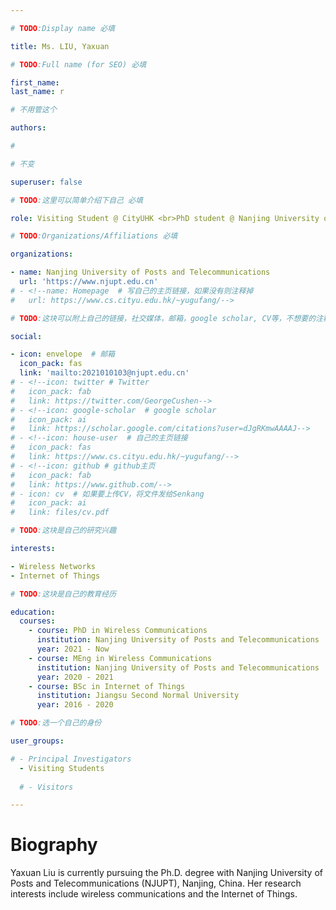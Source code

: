 ```yaml
---

# TODO:Display name 必填

title: Ms. LIU, Yaxuan 

# TODO:Full name (for SEO) 必填

first_name:    
last_name: r

# 不用管这个

authors:

# 

# 不变

superuser: false

# TODO:这里可以简单介绍下自己 必填

role: Visiting Student @ CityUHK <br>PhD student @ Nanjing University of Posts and Telecommunications (NJUPT)

# TODO:Organizations/Affiliations 必填

organizations:

- name: Nanjing University of Posts and Telecommunications
  url: 'https://www.njupt.edu.cn'
# - <!--name: Homepage  # 写自己的主页链接，如果没有则注释掉
#   url: https://www.cs.cityu.edu.hk/~yugufang/-->

# TODO:这块可以附上自己的链接，社交媒体，邮箱，google scholar, CV等，不想要的注释掉即可

social:

- icon: envelope  # 邮箱
  icon_pack: fas
  link: 'mailto:2021010103@njupt.edu.cn'
# - <!--icon: twitter # Twitter
#   icon_pack: fab  
#   link: https://twitter.com/GeorgeCushen-->
# - <!--icon: google-scholar  # google scholar
#   icon_pack: ai
#   link: https://scholar.google.com/citations?user=dJgRKmwAAAAJ-->
# - <!--icon: house-user  # 自己的主页链接
#   icon_pack: fas
#   link: https://www.cs.cityu.edu.hk/~yugufang/-->
# - <!--icon: github # github主页
#   icon_pack: fab   
#   link: https://www.github.com/-->
# - icon: cv  # 如果要上传CV，将文件发给Senkang
#   icon_pack: ai
#   link: files/cv.pdf

# TODO:这块是自己的研究兴趣

interests:

- Wireless Networks
- Internet of Things

# TODO:这块是自己的教育经历

education:
  courses:
    - course: PhD in Wireless Communications
      institution: Nanjing University of Posts and Telecommunications
      year: 2021 - Now
    - course: MEng in Wireless Communications
      institution: Nanjing University of Posts and Telecommunications
      year: 2020 - 2021
    - course: BSc in Internet of Things
      institution: Jiangsu Second Normal University
      year: 2016 - 2020

# TODO:选一个自己的身份

user_groups:

# - Principal Investigators
  - Visiting Students
  
  # - Visitors

---
```


<!-- TODO:写自己的Biography -->

# Biography

Yaxuan Liu is currently pursuing the Ph.D. degree with Nanjing University of Posts and Telecommunications (NJUPT), Nanjing, China. Her research interests include wireless communications and the Internet of Things.

